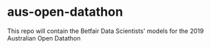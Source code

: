 # aus-open-datathon
This repo will contain the Betfair Data Scientists' models for the 2019 Australian Open Datathon
